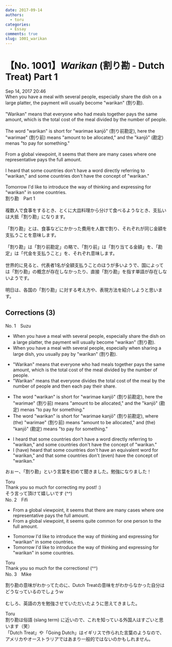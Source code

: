 ```yaml
---
date: 2017-09-14
authors:
  - toru
categories:
  - Essay
comments: true
slug: 1001_warikan
---
```


# 【No. 1001】<strong><em>Warikan</strong></em> (割り勘 - Dutch Treat) Part 1
<div class="date">Sep 14, 2017 20:46</div>
<div id="post"><div id="body_show_ori">
When you have a meal with several people, especially share the dish on a large platter, the payment will usually become "warikan" (割り勘).<br/><br/>"Warikan" means that everyone who had meals together pays the same amount, which is the total cost of the meal divided by the number of people.<br/><br/>The word "warikan" is short for "warimae kanjō" (割り前勘定), here the "warimae" (割り前) means "amount to be allocated," and the "kanjō" (勘定) menas "to pay for something."<br/><br/>From a global viewpoint, it seems that there are many cases where one representative pays the full amount.<br/><br/>I heard that some countries don't have a word directly referring to "warikan," and some countries don't have the concept of "warikan."<br/><br/>Tomorrow I'd like to introduce the way of thinking and expressing for "warikan" in some countries.
</div></div>

<!-- more -->

<div id="post_ja"><div id="body_show_mo">
割り勘　Part 1<br/><br/>複数人で食事をするとき、とくに大皿料理から分けて食べるようなとき、支払いは大抵「割り勘」になります。<br/><br/>「割り勘」とは、食事などにかかった費用を人数で割り、それぞれが同じ金額を支払うことを意味します。<br/><br/>「割り勘」は「割り前勘定」の略で、「割り前」は「割り当てる金額」を、「勘定」は「代金を支払うこと」を、それぞれ意味します。<br/><br/>世界的に見ると、代表者1名が全額支払うことのほうが多いようで、国によっては「割り勘」の概念が存在しなかったり、直接「割り勘」を指す単語が存在しないようです。<br/><br/>明日は、各国の「割り勘」に対する考え方や、表現方法を紹介しようと思います。
</div></div>

## Corrections (3)
<div id="block"><div class="first_name"> No. 1　<span class="just_name">Suzu</span></div><div id="block2">
<ul class="correction_field">
<li class="incorrect">When you have a meal with several people, especially share the dish on a large platter, the payment will usually become "warikan" (割り勘).</li>
<li class="corrected correct">
When you have a meal with several people, especially when sharing a large dish, you usually pay by "warikan" (割り勘).
</li>
</ul>
<ul class="correction_field">
<li class="incorrect">"Warikan" means that everyone who had meals together pays the same amount, which is the total cost of the meal divided by the number of people.</li>
<li class="corrected correct">
"Warikan" means that everyone divides the total cost of the meal by the number of people and then each pay their share.
</li>
</ul>
<ul class="correction_field">
<li class="incorrect">The word "warikan" is short for "warimae kanjō" (割り前勘定), here the "warimae" (割り前) means "amount to be allocated," and the "kanjō" (勘定) menas "to pay for something."</li>
<li class="corrected correct">
The word "warikan" is short for "warimae kanjō" (割り前勘定), <span class="f_red">where</span> (the) "warimae" (割り前) means "amount to be allocated," and (the) "kanjō" (勘定) <span class="f_red">means</span> "to pay for something."
</li>
</ul>
<ul class="correction_field">
<li class="incorrect">I heard that some countries don't have a word directly referring to "warikan," and some countries don't have the concept of "warikan."</li>
<li class="corrected correct">
I (have) heard that some countries don't have <span class="f_red">an equivalent word for </span>"warikan," and <span class="f_red">that</span> some countries don't (even) have the concept of "warikan."
</li>
</ul>
<p class="comment_small">
 おぉー、「割り勘」という言葉を初めて聞きました。勉強になりました！
</p>

</div><div class="name"><span class="just_name">Toru</span><br>
Thank you so much for correcting my post! :)<br/>そう言って頂けて嬉しいです (^^)
</div>
</div>
<div id="block"><div class="first_name"> No. 2　<span class="just_name">Fifi</span></div><div id="block2">
<ul class="correction_field">
<li class="incorrect">From a global viewpoint, it seems that there are many cases where one representative pays the full amount.</li>
<li class="corrected correct">
From a global viewpoint, <span class="f_blue">it seems quite common for one person to</span> the full amount.
</li>
</ul>
<ul class="correction_field">
<li class="incorrect">Tomorrow I'd like to introduce the way of thinking and expressing for "warikan" in some countries.</li>
<li class="corrected correct">
Tomorrow I'd like to introduce the way of thinking and expressing<span class="f_red"><span class="sline"> for</span></span> "warikan" in some countries.
</li>
</ul>
</div><div class="name"><span class="just_name">Toru</span><br>
Thank you so much for the corrections! (^^)
</div>
</div>
<div id="block"><div class="first_name"> No. 3　<span class="just_name">Mike</span></div><div id="block2">
<p class="comment_small">
 割り勘の意味がわかってたのに、Dutch Treatの意味をがわからなかった自分はどうなっているのでしょうｗ
 <br/>
 <br/>
 むしろ、英語の方を勉強させていただいたように思えてきました。
</p>

</div><div class="name"><span class="just_name">Toru</span><br>
割り勘は俗語 (slang term) に近いので、これを知っている外国人はすごいと思います（笑）<br/>「Dutch Treat」や「Going Dutch」はイギリスで作られた言葉のようなので、アメリカやオーストラリアではあまり一般的ではないのかもしれません。
</div>
</div>
